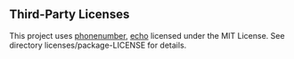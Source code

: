 ## Third-Party Licenses
This project uses [phonenumber](https://github.com/dongri/phonenumber), [echo](https://pkg.go.dev/github.com/labstack/echo/v4) licensed under the MIT License. See directory licenses/package-LICENSE for details.